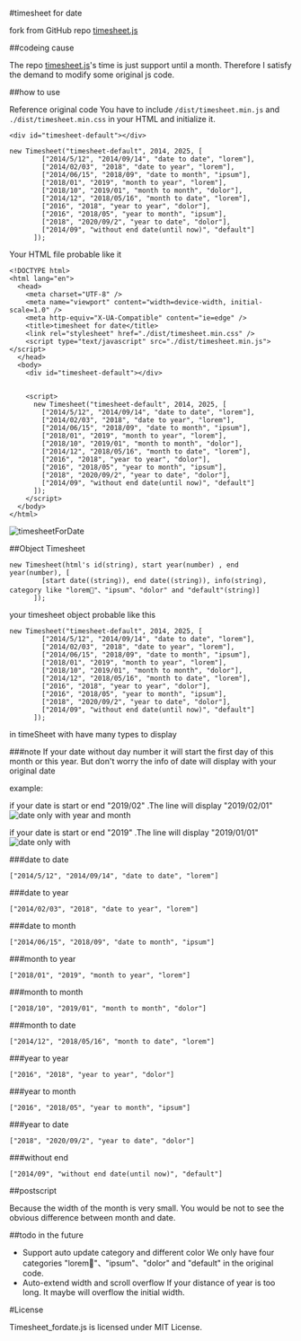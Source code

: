 #timesheet for date

fork from GitHub repo [timesheet.js](https://github.com/sbstjn/timesheet.js)

##codeing cause

The repo [timesheet.js](https://github.com/sbstjn/timesheet.js)'s time is just support until a month. Therefore I satisfy the demand to modify some original js code.

##how to use

Reference original code
You have to include `/dist/timesheet.min.js` and `./dist/timesheet.min.css` in your HTML and initialize it.

```
<div id="timesheet-default"></div>
```

```
new Timesheet("timesheet-default", 2014, 2025, [
        ["2014/5/12", "2014/09/14", "date to date", "lorem"],
        ["2014/02/03", "2018", "date to year", "lorem"],
        ["2014/06/15", "2018/09", "date to month", "ipsum"],
        ["2018/01", "2019", "month to year", "lorem"],
        ["2018/10", "2019/01", "month to month", "dolor"],
        ["2014/12", "2018/05/16", "month to date", "lorem"],
        ["2016", "2018", "year to year", "dolor"],
        ["2016", "2018/05", "year to month", "ipsum"],
        ["2018", "2020/09/2", "year to date", "dolor"],
        ["2014/09", "without end date(until now)", "default"]
      ]);
```

Your HTML file probable like it

```
<!DOCTYPE html>
<html lang="en">
  <head>
    <meta charset="UTF-8" />
    <meta name="viewport" content="width=device-width, initial-scale=1.0" />
    <meta http-equiv="X-UA-Compatible" content="ie=edge" />
    <title>timesheet for date</title>
    <link rel="stylesheet" href="./dist/timesheet.min.css" />
    <script type="text/javascript" src="./dist/timesheet.min.js"></script>
  </head>
  <body>
    <div id="timesheet-default"></div>


    <script>
      new Timesheet("timesheet-default", 2014, 2025, [
        ["2014/5/12", "2014/09/14", "date to date", "lorem"],
        ["2014/02/03", "2018", "date to year", "lorem"],
        ["2014/06/15", "2018/09", "date to month", "ipsum"],
        ["2018/01", "2019", "month to year", "lorem"],
        ["2018/10", "2019/01", "month to month", "dolor"],
        ["2014/12", "2018/05/16", "month to date", "lorem"],
        ["2016", "2018", "year to year", "dolor"],
        ["2016", "2018/05", "year to month", "ipsum"],
        ["2018", "2020/09/2", "year to date", "dolor"],
        ["2014/09", "without end date(until now)", "default"]
      ]);
    </script>
  </body>
</html>
```

![timesheetForDate](./example/images/timesheetForDate)

##Object Timesheet

```
new Timesheet(html's id(string), start year(number) , end year(number), [
        [start date((string)), end date((string)), info(string), category like "lorem"、"ipsum"、"dolor" and "default"(string)]
      ]);
```

your timesheet object probable like this

```
new Timesheet("timesheet-default", 2014, 2025, [
        ["2014/5/12", "2014/09/14", "date to date", "lorem"],
        ["2014/02/03", "2018", "date to year", "lorem"],
        ["2014/06/15", "2018/09", "date to month", "ipsum"],
        ["2018/01", "2019", "month to year", "lorem"],
        ["2018/10", "2019/01", "month to month", "dolor"],
        ["2014/12", "2018/05/16", "month to date", "lorem"],
        ["2016", "2018", "year to year", "dolor"],
        ["2016", "2018/05", "year to month", "ipsum"],
        ["2018", "2020/09/2", "year to date", "dolor"],
        ["2014/09", "without end date(until now)", "default"]
      ]);
```

in timeSheet with have many types to display

###note
If your date without day number it will start the first day of this month or this year. But don't worry the info of date will display with your original date

example:

if your date is start or end "2019/02" .The line will display "2019/02/01"
![date only with year and month](./example/images/untilMonth)

if your date is start or end "2019" .The line will display "2019/01/01"
![date only with](./example/images/untilYear)

###date to date

```
["2014/5/12", "2014/09/14", "date to date", "lorem"]
```

###date to year

```
["2014/02/03", "2018", "date to year", "lorem"]
```

###date to month

```
["2014/06/15", "2018/09", "date to month", "ipsum"]
```

###month to year

```
["2018/01", "2019", "month to year", "lorem"]
```

###month to month

```
["2018/10", "2019/01", "month to month", "dolor"]
```

###month to date

```
["2014/12", "2018/05/16", "month to date", "lorem"]
```

###year to year

```
["2016", "2018", "year to year", "dolor"]
```

###year to month

```
["2016", "2018/05", "year to month", "ipsum"]
```

###year to date

```
["2018", "2020/09/2", "year to date", "dolor"]
```

###without end

```
["2014/09", "without end date(until now)", "default"]
```

##postscript

Because the width of the month is very small. You would be not to see the obvious difference between month and date.

##todo in the future

- Support auto update category and different color
  We only have four categories "lorem"、"ipsum"、"dolor" and "default" in the original code.
- Auto-extend width and scroll overflow
  If your distance of year is too long. It maybe will overflow the initial width.

#License

Timesheet_fordate.js is licensed under MIT License.
